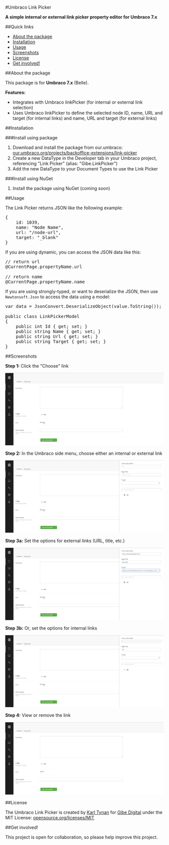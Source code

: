 #Umbraco Link Picker

**A simple internal or external link picker property editor for Umbraco 7.x**

##Quick links

- <a href="#about-the-package">About the package</a>
- <a href="#installation">Installation</a>
- <a href="#usage">Usage</a>
- <a href="#screenshots">Screenshots</a>
- <a href="#license">License</a>
- <a href="#get-involved">Get involved!</a>

##About the package

This package is for **Umbraco 7.x** (Belle).

**Features:**
- Integrates with Umbraco linkPicker (for internal or external link selection)
- Uses Umbraco linkPicker to define the selected node ID, name, URL and target (for internal links) and name, URL and target (for external links)

##Installation

###Install using package

1. Download and install the package from our.umbraco: <a href="https://our.umbraco.org/projects/backoffice-extensions/link-picker" target="_blank">our.umbraco.org/projects/backoffice-extensions/link-picker</a>
2. Create a new DataType in the Developer tab in your Umbraco project, referencing "Link Picker" (alias: "Gibe.LinkPicker")
3. Add the new DataType to your Document Types to use the Link Picker

###Install using NuGet

1. Install the package using NuGet (coming soon)

##Usage

The Link Picker returns JSON like the following example:

<pre>
{
	id: 1039,
	name: "Node Name",
	url: "/node-url",
	target: "_blank"
}
</pre>

If you are using dynamic, you can access the JSON data like this:

<pre>
// return url
@CurrentPage.propertyName.url

// return name
@CurrentPage.propertyName.name
</pre>

If you are using strongly-typed, or want to deserialize the JSON, then use <code>Newtonsoft.Json</code> to access the data using a model:

<pre>
var data = JsonConvert.DeserializeObject(value.ToString());

public class LinkPickerModel
{
	public int Id { get; set; }
	public string Name { get; set; }
	public string Url { get; set; }
	public string Target { get; set; }
}
</pre>

##Screenshots

**Step 1:** Click the "Choose" link

![Screenshot 1](README.md.res/Step-1.jpg)

**Step 2:** In the Umbraco side menu, choose either an internal or external link

![Screenshot 2](README.md.res/Step-2.jpg)

**Step 3a:** Set the options for external links (URL, title, etc.)

![Screenshot 3a](README.md.res/Step-3a.jpg)

**Step 3b:** Or, set the options for internal links

![Screenshot 3b](README.md.res/Step-3b.jpg)

**Step 4:** View or remove the link

![Screenshot 4](README.md.res/Step-4.jpg)

##License

The Umbraco Link Picker is created by <a href="http://www.karltynan.co.uk" target="_blank">Karl Tynan</a> for <a href="http://www.gibedigital.com" target="_blank">Gibe Digital</a> under the MIT License: [opensource.org/licenses/MIT](http://opensource.org/licenses/MIT)

##Get involved!

This project is open for collaboration, so please help improve this project.